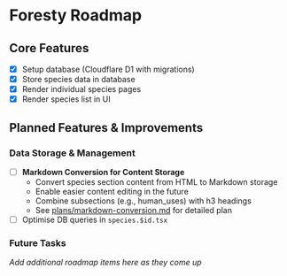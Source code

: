 # Foresty Roadmap

## Core Features

- [x] Setup database (Cloudflare D1 with migrations)
- [x] Store species data in database
- [x] Render individual species pages
- [x] Render species list in UI

## Planned Features & Improvements

### Data Storage & Management

- [ ] **Markdown Conversion for Content Storage**
  - Convert species section content from HTML to Markdown storage
  - Enable easier content editing in the future
  - Combine subsections (e.g., human_uses) with h3 headings
  - See [plans/markdown-conversion.md](./plans/markdown-conversion.md) for detailed plan
- [ ] Optimise DB queries in `species.$id.tsx`

### Future Tasks

_Add additional roadmap items here as they come up_
